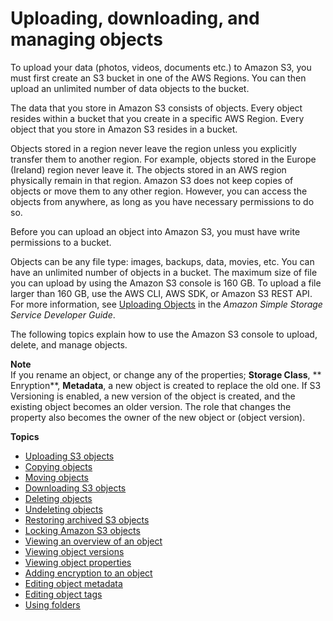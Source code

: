 # Uploading, downloading, and managing objects<a name="upload-download-objects"></a>

To upload your data \(photos, videos, documents etc\.\) to Amazon S3, you must first create an S3 bucket in one of the AWS Regions\. You can then upload an unlimited number of data objects to the bucket\.

The data that you store in Amazon S3 consists of objects\. Every object resides within a bucket that you create in a specific AWS Region\. Every object that you store in Amazon S3 resides in a bucket\. 

Objects stored in a region never leave the region unless you explicitly transfer them to another region\. For example, objects stored in the Europe \(Ireland\) region never leave it\. The objects stored in an AWS region physically remain in that region\. Amazon S3 does not keep copies of objects or move them to any other region\. However, you can access the objects from anywhere, as long as you have necessary permissions to do so\.

Before you can upload an object into Amazon S3, you must have write permissions to a bucket\.

Objects can be any file type: images, backups, data, movies, etc\. You can have an unlimited number of objects in a bucket\. The maximum size of file you can upload by using the Amazon S3 console is 160 GB\. To upload a file larger than 160 GB, use the AWS CLI, AWS SDK, or Amazon S3 REST API\. For more information, see [Uploading Objects](https://docs.aws.amazon.com/AmazonS3/latest/dev/UploadingObjects.html) in the *Amazon Simple Storage Service Developer Guide*\.

The following topics explain how to use the Amazon S3 console to upload, delete, and manage objects\.

**Note**  
If you rename an object, or change any of the properties; **Storage Class**, ** Enryption**, **Metadata**, a new object is created to replace the old one\. If S3 Versioning is enabled, a new version of the object is created, and the existing object becomes an older version\. The role that changes the property also becomes the owner of the new object or \(object version\)\.

**Topics**
+ [Uploading S3 objects](upload-objects.md)
+ [Copying objects](copy-object.md)
+ [Moving objects](move-object.md)
+ [Downloading S3 objects](download-objects.md)
+ [Deleting objects](delete-objects.md)
+ [Undeleting objects](undelete-objects.md)
+ [Restoring archived S3 objects](restore-archived-objects.md)
+ [Locking Amazon S3 objects](object-lock.md)
+ [Viewing an overview of an object](view-object-overview.md)
+ [Viewing object versions](view-object-versions.md)
+ [Viewing object properties](view-object-properties.md)
+ [Adding encryption to an object](add-object-encryption.md)
+ [Editing object metadata](add-object-metadata.md)
+ [Editing object tags](add-object-tags.md)
+ [Using folders](using-folders.md)